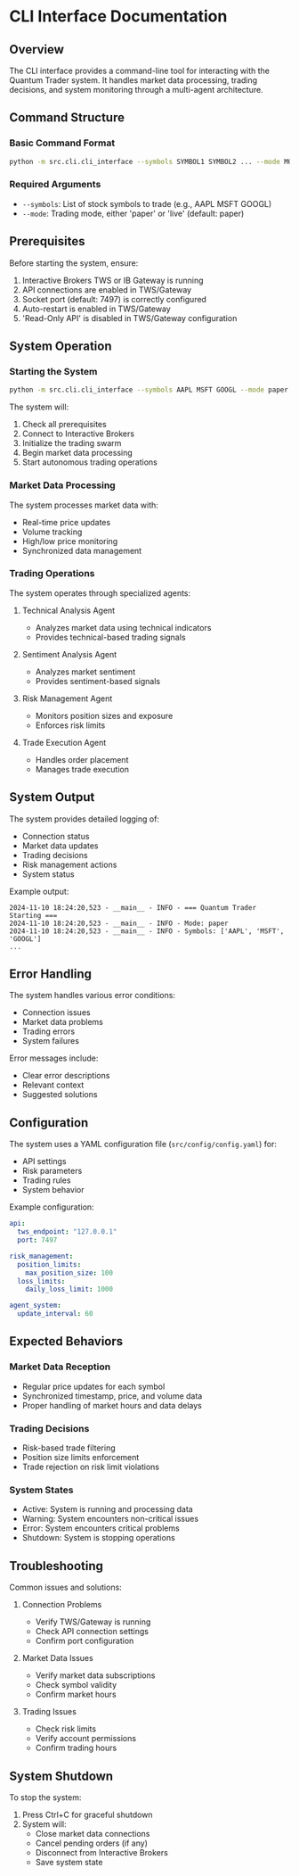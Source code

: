 # CLI Interface Documentation

## Overview

The CLI interface provides a command-line tool for interacting with the Quantum Trader system. It handles market data processing, trading decisions, and system monitoring through a multi-agent architecture.

## Command Structure

### Basic Command Format

```bash
python -m src.cli.cli_interface --symbols SYMBOL1 SYMBOL2 ... --mode MODE
```

### Required Arguments

- `--symbols`: List of stock symbols to trade (e.g., AAPL MSFT GOOGL)
- `--mode`: Trading mode, either 'paper' or 'live' (default: paper)

## Prerequisites

Before starting the system, ensure:

1. Interactive Brokers TWS or IB Gateway is running
2. API connections are enabled in TWS/Gateway
3. Socket port (default: 7497) is correctly configured
4. Auto-restart is enabled in TWS/Gateway
5. 'Read-Only API' is disabled in TWS/Gateway configuration

## System Operation

### Starting the System

```bash
python -m src.cli.cli_interface --symbols AAPL MSFT GOOGL --mode paper
```

The system will:

1. Check all prerequisites
2. Connect to Interactive Brokers
3. Initialize the trading swarm
4. Begin market data processing
5. Start autonomous trading operations

### Market Data Processing

The system processes market data with:

- Real-time price updates
- Volume tracking
- High/low price monitoring
- Synchronized data management

### Trading Operations

The system operates through specialized agents:

1. Technical Analysis Agent
    - Analyzes market data using technical indicators
    - Provides technical-based trading signals

2. Sentiment Analysis Agent
    - Analyzes market sentiment
    - Provides sentiment-based signals

3. Risk Management Agent
    - Monitors position sizes and exposure
    - Enforces risk limits

4. Trade Execution Agent
    - Handles order placement
    - Manages trade execution

## System Output

The system provides detailed logging of:

- Connection status
- Market data updates
- Trading decisions
- Risk management actions
- System status

Example output:

```log
2024-11-10 18:24:20,523 - __main__ - INFO - === Quantum Trader Starting ===
2024-11-10 18:24:20,523 - __main__ - INFO - Mode: paper
2024-11-10 18:24:20,523 - __main__ - INFO - Symbols: ['AAPL', 'MSFT', 'GOOGL']
...
```

## Error Handling

The system handles various error conditions:

- Connection issues
- Market data problems
- Trading errors
- System failures

Error messages include:

- Clear error descriptions
- Relevant context
- Suggested solutions

## Configuration

The system uses a YAML configuration file (`src/config/config.yaml`) for:

- API settings
- Risk parameters
- Trading rules
- System behavior

Example configuration:

```yaml
api:
  tws_endpoint: "127.0.0.1"
  port: 7497

risk_management:
  position_limits:
    max_position_size: 100
  loss_limits:
    daily_loss_limit: 1000

agent_system:
  update_interval: 60
```

## Expected Behaviors

### Market Data Reception

- Regular price updates for each symbol
- Synchronized timestamp, price, and volume data
- Proper handling of market hours and data delays

### Trading Decisions

- Risk-based trade filtering
- Position size limits enforcement
- Trade rejection on risk limit violations

### System States

- Active: System is running and processing data
- Warning: System encounters non-critical issues
- Error: System encounters critical problems
- Shutdown: System is stopping operations

## Troubleshooting

Common issues and solutions:

1. Connection Problems
    - Verify TWS/Gateway is running
    - Check API connection settings
    - Confirm port configuration

2. Market Data Issues
    - Verify market data subscriptions
    - Check symbol validity
    - Confirm market hours

3. Trading Issues
    - Check risk limits
    - Verify account permissions
    - Confirm trading hours

## System Shutdown

To stop the system:

1. Press Ctrl+C for graceful shutdown
2. System will:
    - Close market data connections
    - Cancel pending orders (if any)
    - Disconnect from Interactive Brokers
    - Save system state
